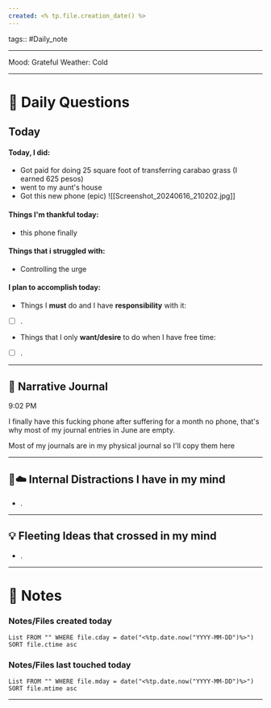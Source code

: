 ```yaml
---
created: <% tp.file.creation_date() %>
---
```

tags:: #Daily_note

---

Mood: Grateful
Weather: Cold

---
# 📝 Daily Questions

## Today
#### Today, I did:
- Got paid for doing 25 square foot of transferring carabao grass (I earned 625 pesos)
- went to my aunt's house
- Got this new phone (epic)
![[Screenshot_20240616_210202.jpg]]
#### Things I'm thankful today:
- this phone finally
#### Things that i struggled with:
- Controlling the urge
#### I plan to accomplish today:
- Things I **must** do and I have **responsibility** with it:
- [ ] .
- Things that I only **want/desire** to do when I have free time:
- [ ] .

---

##  📝 Narrative Journal
9:02 PM 

I finally have this fucking phone after suffering for a month no phone, that's why most of my journal entries in June are empty.

Most of my journals are in my physical journal so I'll copy them here


---

## 🧠☁️ Internal Distractions I have in my mind
- . 

---

## 💡 Fleeting Ideas that crossed in my mind
- . 

---
# 📝 Notes

### Notes/Files created today
```dataview
List FROM "" WHERE file.cday = date("<%tp.date.now("YYYY-MM-DD")%>") SORT file.ctime asc
```

### Notes/Files last touched today
```dataview
List FROM "" WHERE file.mday = date("<%tp.date.now("YYYY-MM-DD")%>") SORT file.mtime asc
```

---